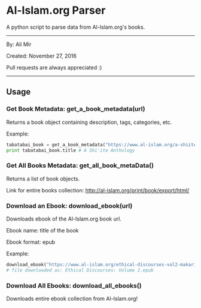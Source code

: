 # Al-Islam.org Parser
A python script to parse data from Al-Islam.org's books.

---
By: Ali Mir

Created: November 27, 2016

Pull requests are always appreciated :)

---

## Usage

### Get Book Metadata: get_a_book_metadata(url)
Returns a book object containing description, tags, categories, etc.

Example: 

```python
tabatabai_book = get_a_book_metadata("https://www.al-islam.org/a-shiite-anthology-muhammad-husayn-tabatabai")
print tabatabai_book.title # A Shi'ite Anthology
```

### Get All Books Metadata: get_all_book_metaData()
Returns a list of book objects.

Link for entire books collection: http://al-islam.org/print/book/export/html/

### Download an Ebook: download_ebook(url)
Downloads ebook of the Al-Islam.org book url.

Ebook name: title of the book

Ebook format: epub

Example:

```python
download_ebook("https://www.al-islam.org/ethical-discourses-vol2-makarim-shirazi")
# file downloaded as: Ethical Discourses: Volume 2.epub
```

### Download All Ebooks: download_all_ebooks()
Downloads entire ebook collection from Al-Islam.org!
